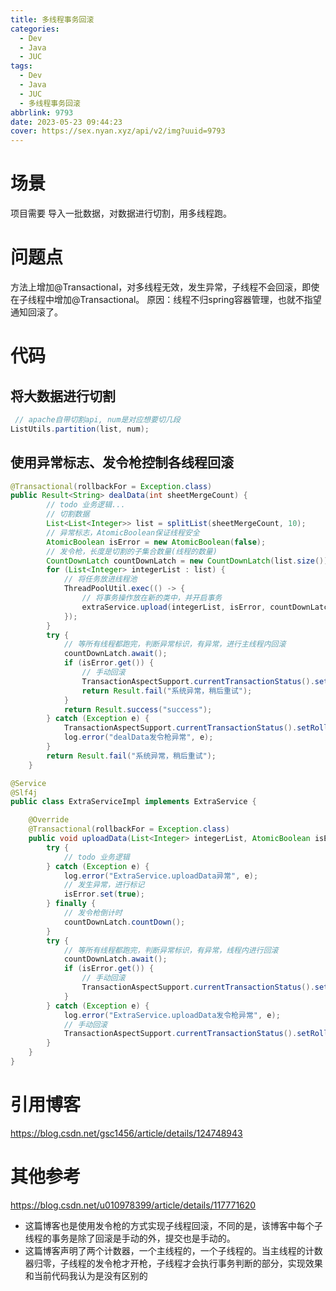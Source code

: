 ```yaml
---
title: 多线程事务回滚
categories:
  - Dev
  - Java
  - JUC
tags:
  - Dev
  - Java
  - JUC
  - 多线程事务回滚
abbrlink: 9793
date: 2023-05-23 09:44:23
cover: https://sex.nyan.xyz/api/v2/img?uuid=9793
---
```


# 场景

项目需要 导入一批数据，对数据进行切割，用多线程跑。

# 问题点

方法上增加@Transactional，对多线程无效，发生异常，子线程不会回滚，即使在子线程中增加@Transactional。
原因：线程不归spring容器管理，也就不指望通知回滚了。

# 代码

## 将大数据进行切割

```java
 // apache自带切割api, num是对应想要切几段
ListUtils.partition(list, num);
```
## 使用异常标志、发令枪控制各线程回滚

```java
@Transactional(rollbackFor = Exception.class)
public Result<String> dealData(int sheetMergeCount) {
		// todo 业务逻辑...
		// 切割数据
        List<List<Integer>> list = splitList(sheetMergeCount, 10);
        // 异常标志，AtomicBoolean保证线程安全
        AtomicBoolean isError = new AtomicBoolean(false);
        // 发令枪，长度是切割的子集合数量(线程的数量)
        CountDownLatch countDownLatch = new CountDownLatch(list.size());
        for (List<Integer> integerList : list) {
        	// 将任务放进线程池
            ThreadPoolUtil.exec(() -> {
            	// 将事务操作放在新的类中，并开启事务
                extraService.upload(integerList, isError, countDownLatch);
            });
        }
        try {
        	// 等所有线程都跑完，判断异常标识，有异常，进行主线程内回滚
            countDownLatch.await();
            if (isError.get()) {
            	// 手动回滚
            	TransactionAspectSupport.currentTransactionStatus().setRollbackOnly();
                return Result.fail("系统异常，稍后重试");
            }
            return Result.success("success");
        } catch (Exception e) {
	        TransactionAspectSupport.currentTransactionStatus().setRollbackOnly();
            log.error("dealData发令枪异常", e);
        }
        return Result.fail("系统异常，稍后重试");
    }
```

```java
@Service
@Slf4j
public class ExtraServiceImpl implements ExtraService {

    @Override
    @Transactional(rollbackFor = Exception.class)
    public void uploadData(List<Integer> integerList, AtomicBoolean isError, CountDownLatch countDownLatch) {
        try {
            // todo 业务逻辑
        } catch (Exception e) {
            log.error("ExtraService.uploadData异常", e);
            // 发生异常，进行标记
            isError.set(true);
        } finally {
        	// 发令枪倒计时
            countDownLatch.countDown();
        }
        try {
        	// 等所有线程都跑完，判断异常标识，有异常，线程内进行回滚
            countDownLatch.await();
            if (isError.get()) {
                // 手动回滚
                TransactionAspectSupport.currentTransactionStatus().setRollbackOnly();
            }
        } catch (Exception e) {
            log.error("ExtraService.uploadData发令枪异常", e);
            // 手动回滚
            TransactionAspectSupport.currentTransactionStatus().setRollbackOnly();
        }
    }
}
```

# 引用博客

https://blog.csdn.net/gsc1456/article/details/124748943

# 其他参考

https://blog.csdn.net/u010978399/article/details/117771620
* 这篇博客也是使用发令枪的方式实现子线程回滚，不同的是，该博客中每个子线程的事务是除了回滚是手动的外，提交也是手动的。
* 这篇博客声明了两个计数器，一个主线程的，一个子线程的。当主线程的计数器归零，子线程的发令枪才开枪，子线程才会执行事务判断的部分，实现效果和当前代码我认为是没有区别的
